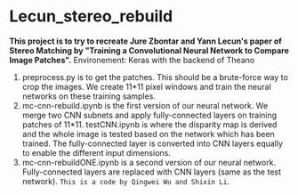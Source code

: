 # Lecun_stereo_rebuild
**This project is to try to recreate Jure Zbontar and Yann Lecun's paper of Stereo Matching by "Training a Convolutional Neural Network to Compare Image Patches".**
Environement: Keras with the backend of Theano    

1. preprocess.py is to get the patches. This should be a brute-force way to crop the images. We create 11\*11 pixel windows and train the neural networks on these training samples.
2. mc-cnn-rebuild.ipynb is the first version of our neural network. We merge two CNN subnets and apply fully-connected layers on training patches of 11\*11. testCNN.ipynb is where the disparity map is derived and the whole image is tested based on the network which has been trained. The fully-connected layer is converted into CNN layers equally to enable the different input dimensions.
3. mc-cnn-rebuildONE.ipynb is a second version of our neural network. Fully-connected layers are replaced with CNN layers (same as the test network).
`This is a code by Qingwei Wu and Shixin Li`.
